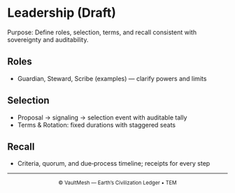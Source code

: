 # Leadership (Draft)

Purpose: Define roles, selection, terms, and recall consistent with sovereignty and auditability.

## Roles
- Guardian, Steward, Scribe (examples) — clarify powers and limits

## Selection
- Proposal → signaling → selection event with auditable tally
- Terms & Rotation: fixed durations with staggered seats

## Recall
- Criteria, quorum, and due‑process timeline; receipts for every step

---

<p align="center"><sub>© VaultMesh — Earth’s Civilization Ledger • TEM</sub></p>
